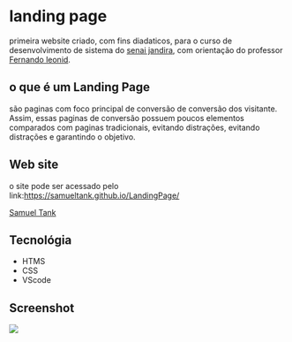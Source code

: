 # landing page
primeira website criado, com fins diadaticos, para o curso de desenvolvimento de sistema do [senai jandira](https://jandira.sp.senai.br/), com orientação do professor [Fernando leonid](https://github.com/FernandoLeonid).
## o que é um Landing Page
são paginas com foco principal de conversão de conversão dos visitante. Assim, essas paginas de conversão possuem poucos elementos comparados com paginas tradicionais, evitando distrações, evitando distrações e garantindo o objetivo.
## Web site
o site pode ser acessado pelo link:https://samueltank.github.io/LandingPage/

[Samuel Tank](https://github.com/samueltank)
## Tecnológia
* HTMS
* CSS
* VScode
## Screenshot
![](imagem.png)
